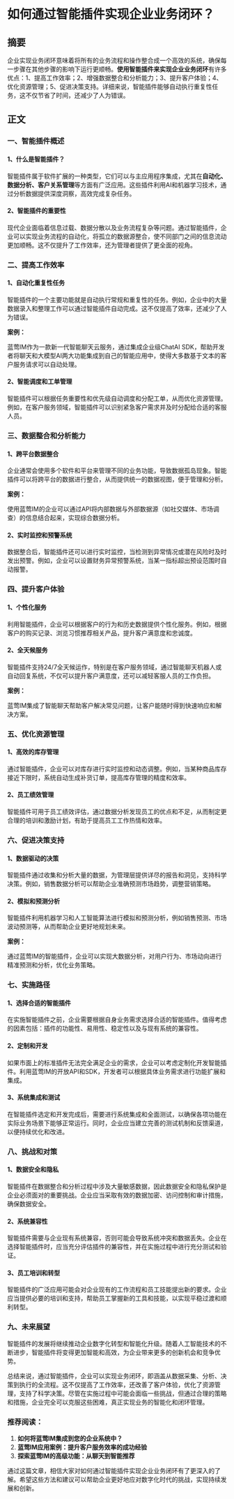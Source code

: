 # 如何通过智能插件实现企业业务闭环？

## 摘要

企业实现业务闭环意味着将所有的业务流程和操作整合成一个高效的系统，确保每一步骤在其他步骤的影响下运行更顺畅。**使用智能插件来实现企业业务闭环**有许多优点：1、提高工作效率；2、增强数据整合和分析能力；3、提升客户体验；4、优化资源管理；5、促进决策支持。详细来说，智能插件能够自动执行重复性任务，这不仅节省了时间，还减少了人为错误。

## 正文

### 一、智能插件概述

#### 1、什么是智能插件？

智能插件属于软件扩展的一种类型，它们可以与主应用程序集成，尤其在**自动化、数据分析、客户关系管理**等方面有广泛应用。这些插件利用AI和机器学习技术，通过分析数据提供深度洞察，高效完成复杂任务。

#### 2、智能插件的重要性

现代企业面临着信息过载、数据分散以及业务流程复杂等问题。通过智能插件，企业可以实现业务流程的自动化，将孤立的数据源整合，使不同部门之间的信息流动更加顺畅。这不仅提升了工作效率，还为管理者提供了更全面的视角。

### 二、提高工作效率

#### 1、自动化重复性任务

智能插件的一个主要功能就是自动执行常规和重复性的任务。例如，企业中的大量数据录入和整理工作可以通过智能插件自动完成。这不仅提高了效率，还减少了人为错误。

**案例：**

蓝莺IM作为一款新一代智能聊天云服务，通过集成企业级ChatAI SDK，帮助开发者将聊天和大模型AI两大功能集成到自己的智能应用中，使得大多数基于文本的客户服务请求可以自动处理。

#### 2、智能调度和工单管理

智能插件可以根据任务重要性和优先级自动调度和分配工单，从而优化资源管理。例如，在客户服务领域，智能插件可以识别紧急客户需求并及时分配给合适的客服人员。

### 三、数据整合和分析能力

#### 1、跨平台数据整合

企业通常会使用多个软件和平台来管理不同的业务功能，导致数据孤岛现象。智能插件可以将跨平台的数据进行整合，从而提供统一的数据视图，便于管理和分析。

**案例：**

使用蓝莺IM的企业可以通过API将内部数据与外部数据源（如社交媒体、市场调查）的信息结合起来，实现综合数据分析。

#### 2、实时监控和预警系统

数据整合后，智能插件还可以进行实时监控，当检测到异常情况或潜在风险时及时发出预警。例如，企业可以设置财务异常预警系统，当某一指标超出预设范围时自动报警。

### 四、提升客户体验

#### 1、个性化服务

利用智能插件，企业可以根据客户的行为和历史数据提供个性化服务。例如，根据客户的购买记录、浏览习惯推荐相关产品，提升客户满意度和忠诚度。

#### 2、全天候服务

智能插件支持24/7全天候运作，特别是在客户服务领域，通过智能聊天机器人或自动回复系统，不仅可以提升客户满意度，还可以减轻客服人员的工作负担。

**案例：**

蓝莺IM集成了智能聊天帮助客户解决常见问题，让客户能随时得到快速响应和解决方案。

### 五、优化资源管理

#### 1、高效的库存管理

通过智能插件，企业可以对库存进行实时监控和动态调整。例如，当某种商品库存接近下限时，系统自动生成补货订单，提高库存管理的精度和效率。

#### 2、员工绩效管理

智能插件可用于员工绩效评估，通过数据分析发现员工的优点和不足，从而制定更合理的培训和激励计划，有助于提高员工工作热情和效率。

### 六、促进决策支持

#### 1、数据驱动的决策

智能插件通过收集和分析大量的数据，为管理层提供详尽的报告和洞见，支持科学决策。例如，销售数据分析可以帮助企业准确预测市场趋势，调整营销策略。

#### 2、模拟和预测分析

智能插件利用机器学习和人工智能算法进行模拟和预测分析，例如销售预测、市场波动预测等，从而帮助企业更好地规划未来。

**案例：**

通过蓝莺IM的智能插件，企业可以实现大数据分析，对用户行为、市场动向进行精准预测和分析，优化业务策略。

### 七、实施路径

#### 1、选择合适的智能插件

在实施智能插件之前，企业需要根据自身业务需求选择合适的智能插件。值得考虑的因素包括：插件的功能性、易用性、稳定性以及与现有系统的兼容性。

#### 2、定制和开发

如果市面上的标准插件无法完全满足企业的需求，企业可以考虑定制化开发智能插件。利用蓝莺IM的开放API和SDK，开发者可以根据具体业务需求进行功能扩展和集成。

#### 3、系统集成和测试

在智能插件选定和开发完成后，需要进行系统集成和全面测试，以确保各项功能在实际业务场景下能够正常运行。同时，企业应当建立完善的测试机制和反馈渠道，以便持续优化和改进。

### 八、挑战和对策

#### 1、数据安全和隐私

智能插件在数据整合和分析过程中涉及大量敏感数据，因此数据安全和隐私保护是企业必须面对的重要挑战。企业应当采取有效的数据加密、访问控制和审计措施，确保数据安全。

#### 2、系统兼容性

智能插件需要与企业现有系统兼容，否则可能会导致系统冲突和数据丢失。企业在选择智能插件时，应当充分评估插件的兼容性，并在实施过程中进行充分测试和验证。

#### 3、员工培训和转型

智能插件的广泛应用可能会对企业现有的工作流程和员工技能提出新的要求。企业应当提供必要的培训和支持，帮助员工掌握新的工具和技能，以实现平稳过渡和顺利转型。

### 九、未来展望

智能插件的发展将继续推动企业数字化转型和智能化升级。随着人工智能技术的不断进步，智能插件将变得更加智能和高效，为企业带来更多的创新机会和竞争优势。

总结来说，通过智能插件，企业可以实现业务闭环，即涵盖从数据采集、分析、决策到执行的全流程。这不仅提高了工作效率，还改善了客户体验，优化了资源管理，支持了科学决策。尽管在实施过程中可能会面临一些挑战，但通过合理的策略和措施，企业完全可以克服这些困难，真正实现业务的智能化和闭环管理。

### 推荐阅读：

1. **如何将蓝莺IM集成到您的企业系统中？**
2. **蓝莺IM应用案例：提升客户服务效率的成功经验**
3. **探索蓝莺IM的高级功能：从聊天到智能推荐**

通过这篇文章，相信大家对如何通过智能插件实现企业业务闭环有了更深入的了解。希望这些方法和建议可以帮助企业更好地应对数字化时代的挑战，实现持续发展和创新。